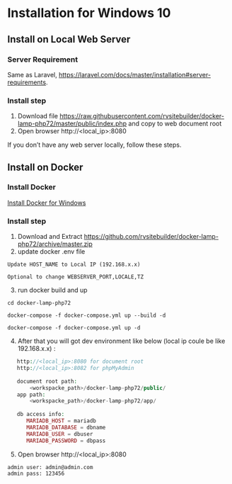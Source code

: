 # Installation for Windows 10
  
## Install on Local Web Server
### Server Requirement
Same as Laravel, https://laravel.com/docs/master/installation#server-requirements.

### Install step
1. Download file https://raw.githubusercontent.com/rvsitebuilder/docker-lamp-php72/master/public/index.php and copy to web document root
2. Open browser http://<local_ip>:8080
  
If you don’t have any web server locally, follow these steps.

## Install on Docker

### Install Docker
[Install Docker for Windows](https://docs.docker.com/v17.09/docker-for-windows/install/)

### Install step
1. Download and Extract https://github.com/rvsitebuilder/docker-lamp-php72/archive/master.zip
2. update docker .env file
~~~
Update HOST_NAME to Local IP (192.168.x.x)

Optional to change WEBSERVER_PORT,LOCALE,TZ
~~~
3. run docker build and up
~~~
cd docker-lamp-php72

docker-compose -f docker-compose.yml up --build -d

docker-compose -f docker-compose.yml up -d
~~~
4. After that you will got dev environment like below (local ip coule be like 192.168.x.x) : 
```php
   http://<local_ip>:8080 for document root
   http://<local_ip>:8082 for phpMyAdmin
   
   document root path:
       <workspacke_path>/docker-lamp-php72/public/
   app path:
       <workspacke_path>/docker-lamp-php72/app/
       
   db access info:
      MARIADB_HOST = mariadb
      MARIADB_DATABASE = dbname
      MARIADB_USER = dbuser
      MARIADB_PASSWORD = dbpass
``` 
5. Open browser http://<local_ip>:8080
```
admin user: admin@admin.com
admin pass: 123456
```
